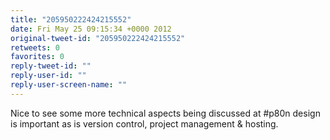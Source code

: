 ```yaml
---
title: "205950222424215552"
date: Fri May 25 09:15:34 +0000 2012
original-tweet-id: "205950222424215552"
retweets: 0
favorites: 0
reply-tweet-id: ""
reply-user-id: ""
reply-user-screen-name: ""
---
```

Nice to see some more technical aspects being discussed at #p80n design is important as is version control, project management &amp; hosting.
